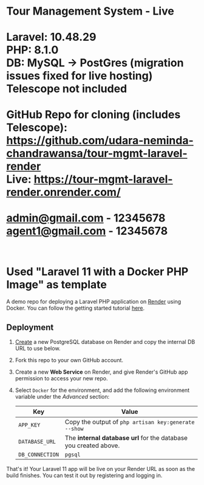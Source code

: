 <strong>Tour Management System - Live</strong><br>
<br>
Laravel: 10.48.29<br>
PHP: 8.1.0<br>
DB: MySQL -> PostGres (migration issues fixed for live hosting)<br>
Telescope not included<br>
<br>
GitHub Repo for cloning (includes Telescope): https://github.com/udara-neminda-chandrawansa/tour-mgmt-laravel-render<br>
Live: https://tour-mgmt-laravel-render.onrender.com/<br>
<br>
admin@gmail.com - 12345678<br>
agent1@gmail.com - 12345678<br>
<br>
===========================================================

# Used "Laravel 11 with a Docker PHP Image" as template

A demo repo for deploying a Laravel PHP application on [Render](https://render.com) using Docker. You can follow the getting started tutorial [here](https://render.com/docs/deploy-php-laravel-docker).


## Deployment

1. [Create](https://dashboard.render.com/new/database) a new PostgreSQL database on Render and copy the internal DB URL to use below.

2. Fork this repo to your own GitHub account.

3. Create a new **Web Service** on Render, and give Render's GitHub app permission to access your new repo.

4. Select `Docker` for the environment, and add the following environment variable under the *Advanced* section:

   | Key             | Value           |
   | --------------- | --------------- |
   | `APP_KEY`  | Copy the output of `php artisan key:generate --show` |
   | `DATABASE_URL`  | The **internal database url** for the database you created above. |
   | `DB_CONNECTION`  | `pgsql` |

That's it! Your Laravel 11 app will be live on your Render URL as soon as the build finishes. You can test it out by registering and logging in.
